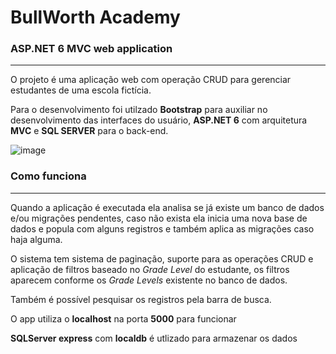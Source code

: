 # BullWorth Academy

### ASP.NET 6 MVC web application

---

O projeto é uma aplicação web com operação CRUD para gerenciar estudantes de uma escola fictícia.

Para o desenvolvimento foi utilzado **Bootstrap** para auxiliar no desenvolvimento das interfaces do usuário, **ASP.NET 6** com arquitetura **MVC** e **SQL SERVER** para o back-end.

![image](https://user-images.githubusercontent.com/73973922/178296405-335dbf48-83fa-4671-aaef-819c86ace9ef.png)

### Como funciona

---

Quando a aplicação é executada ela analisa se já existe um banco de dados e/ou migrações pendentes, caso não exista ela inicia uma nova base de dados e popula com alguns registros e também aplica as migrações caso haja alguma.

O sistema tem sistema de paginação, suporte para as operações CRUD e aplicação de filtros baseado no *Grade Level* do estudante, os filtros aparecem conforme os *Grade Levels* existente no banco de dados.

Também é possível pesquisar os registros pela barra de busca.

O app utiliza o **localhost** na porta **5000** para funcionar

**SQLServer express** com **localdb** é utlizado para armazenar os dados